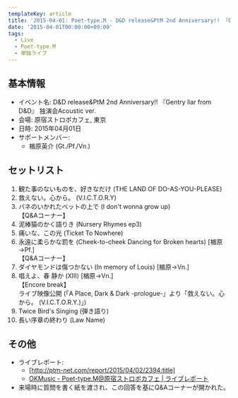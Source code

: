 ```yaml
---
templateKey: article
title: '2015-04-01: Poet-type.M - D&D release&PtM 2nd Anniversary!! 『Gentry liar from D&D』 独演会Acoustic ver. at 原宿ストロボカフェ'
date: '2015-04-01T00:00:00+09:00'
tags:
  - Live
  - Poet-type.M
  - 単独ライブ
---
```

## 基本情報

* イベント名: D&D release&PtM 2nd Anniversary!! 『Gentry liar from D&D』 独演会Acoustic ver.
* 会場: 原宿ストロボカフェ, 東京
* 日時: 2015年04月01日
* サポートメンバー:
  * 楢原英介 (Gt./Pf./Vn.)

## セットリスト

1. 観た事のないものを、好きなだけ (THE LAND OF DO-AS-YOU-PLEASE)
1. 救えない。心から。 (V.I.C.T.O.R.Y)
1. バネのいかれたベットの上で (I don't wonna grow up)<br>
   【Q&Aコーナー】
1. 泥棒猫のかく語りき (Nursery Rhymes ep3)
1. 痛いな、この光 (Ticket To Nowhere)
1. 永遠に柔らかな罰を (Cheek-to-cheek Dancing for Broken hearts) [楢原→Pf.]<br>
   【Q&Aコーナー】
1. ダイヤモンドは傷つかない (In memory of Louis) [楢原→Vn.]
1. 唱えよ、春 静か (XIII) [楢原→Vn.]<br>
   【Encore break】<br>
   ライブ映像公開 (「A Place, Dark & Dark -prologue-」より「救えない。心から。 (V.I.C.T.O.R.Y.)」)
1. Twice Bird's Singing (弾き語り)
1. 長い序章の終わり (Law Name)

## その他

* ライブレポート:
  * [http://ptm-net.com/report/2015/04/02/2394:title]
  * [OKMusic - Poet-type.M@原宿ストロボカフェ | ライブレポート](http://okmusic.jp/#!/ups/reports/1345)
* 来場時に質問を書く紙を渡され、この回答を基にQ&Aコーナーが開かれた。

